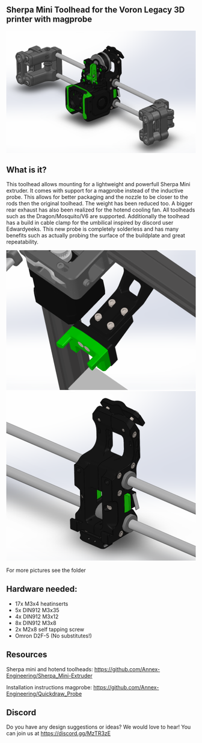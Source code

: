 ## Sherpa Mini Toolhead for the Voron Legacy 3D printer with magprobe

![picture](Images/5.PNG)

## What is it?
This toolhead allows mounting for a lightweight and powerfull Sherpa Mini extruder. It comes with support for a magprobe instead of the inductive probe. This allows for better packaging and the nozzle to be closer to the rods then the original toolhead. The weight has been reduced too. A bigger rear exhaust has also been realized for the hotend cooling fan. All toolheads such as the Dragon/Mosquito/V6 are supported. Additionally the toolhead has a build in cable clamp for the umbilical inspired by discord user Edwardyeeks. This new probe is completely solderless and has many benefits such as actually probing the surface of the buildplate and great repeatability.

![picture](Images/6.PNG)
![picture](Images/7.PNG)

For more pictures see the folder

## Hardware needed:
- 17x M3x4 heatinserts
- 5x DIN912 M3x35
- 4x DIN912 M3x12
- 8x DIN912 M3x8
- 2x M2x8 self tapping screw
- Omron D2F-5 (No substitutes!)

## Resources
Sherpa mini and hotend toolheads: https://github.com/Annex-Engineering/Sherpa_Mini-Extruder

Installation instructions magprobe: https://github.com/Annex-Engineering/Quickdraw_Probe
 

## Discord
Do you have any design suggestions or ideas? We would love to hear! You can join us at https://discord.gg/MzTR3zE


